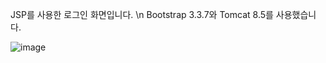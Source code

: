 JSP를 사용한 로그인 화면입니다. \n
Bootstrap 3.3.7와 Tomcat 8.5를 사용했습니다.

![image](https://user-images.githubusercontent.com/82144761/144203276-2a89d924-9688-4bbc-b691-9baa129e4d48.png)
